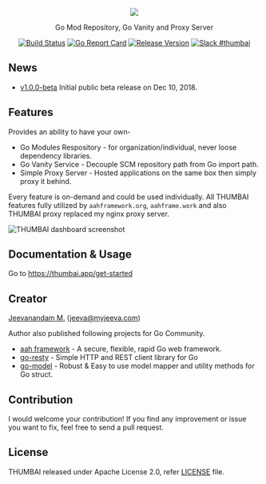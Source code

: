 <p align="center">
  <img src="https://thumbai.app/static/img/thumbai-logo-dark-256.png" />
  <p align="center">Go Mod Repository, Go Vanity and Proxy Server</p>
</p>
<p align="center">
  <p align="center"><a href="https://travis-ci.org/thumbai/thumbai"><img src="https://travis-ci.com/thumbai/thumbai.svg?branch=master" alt="Build Status"></a> <a href="https://goreportcard.com/report/github.com/thumbai/thumbai"><img src="https://goreportcard.com/badge/github.com/thumbai/thumbai" alt="Go Report Card"></a> <a href="https://github.com/thumbai/thumbai/releases/latest"><img src="https://img.shields.io/badge/version-1.0.0--beta-blue.svg" alt="Release Version"></a> <a href="https://gophers.slack.com/messages/CEQJ9EJPR/"><img src="https://img.shields.io/badge/Slack-thumbai-4d394b.svg?logo=slack" alt="Slack #thumbai"></a></p>
</p>

## News

* [v1.0.0-beta](https://github.com/thumbai/thumbai/releases/latest) Initial public beta release on Dec 10, 2018.

## Features 

Provides an ability to have your own- 

* Go Modules Respository - for organization/individual, never loose dependency libraries.
* Go Vanity Service - Decouple SCM repository path from Go import path.
* Simple Proxy Server - Hosted applications on the same box then simply proxy it behind.

Every feature is on-demand and could be used individually. All THUMBAI features fully utilized by `aahframework.org`, `aahframe.work` and also THUMBAI proxy replaced my nginx proxy server.

![THUMBAI dashboard screenshot](https://thumbai.app/static/img/thumbai-dashboard.png)

## Documentation & Usage

Go to https://thumbai.app/get-started

## Creator 

[Jeevanandam M.](https://github.com/jeevatkm) (jeeva@myjeeva.com)

Author also published following projects for Go Community.

* [aah framework](https://aahframework.org) - A secure, flexible, rapid Go web framework.
* [go-resty](https://github.com/go-resty/resty) - Simple HTTP and REST client library for Go
* [go-model](https://github.com/jeevatkm/go-model) - Robust & Easy to use model mapper and utility methods for Go struct.

## Contribution

I would welcome your contribution! If you find any improvement or issue you want to fix, feel free to send a pull request.

## License

THUMBAI released under Apache License 2.0, refer [LICENSE](LICENSE) file.